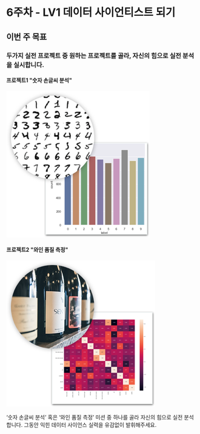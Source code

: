 # 6주차 - LV1 데이터 사이언티스트 되기

## 이번 주 목표

### 두가지 실전 프로젝트 중 원하는 프로젝트를 골라, 자신의 힘으로 실전 분석을 실시합니다.

#### 프로젝트1 "숫자 손글씨 분석"

![](../.gitbook/assets/image-94.png)

#### 프로젝트2 "와인 품질 측정"

![](../.gitbook/assets/image-355.png)

‘숫자 손글씨 분석’ 혹은 ‘와인 품질 측정’ 미션 중 하나를 골라 자신의 힘으로 실전 분석합니다. 그동안 익힌 데이터 사이언스 실력을 유감없이 발휘해주세요.

